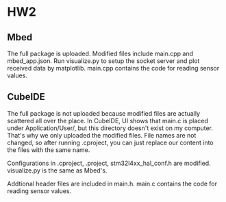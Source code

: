 # HW2

## Mbed

The full package is uploaded. Modified files include main.cpp and mbed_app.json. Run visualize.py to setup the socket server and plot received data by matplotlib. main.cpp contains the code for reading sensor values. 

## CubeIDE

The full package is not uploaded because modified files are actually scattered all over the place. In CubeIDE, UI shows that main.c is placed under Application/User/, but this directory doesn't exist on my computer. That's why we only uploaded the modified files. File names are not changed, so after running .cproject, you can just replace our content into the files with the same name.

Configurations in .cproject, .project, stm32l4xx_hal_conf.h are modified. visualize.py is the same as Mbed's. 

Addtional header files are included in main.h. main.c contains the code for reading sensor values.


